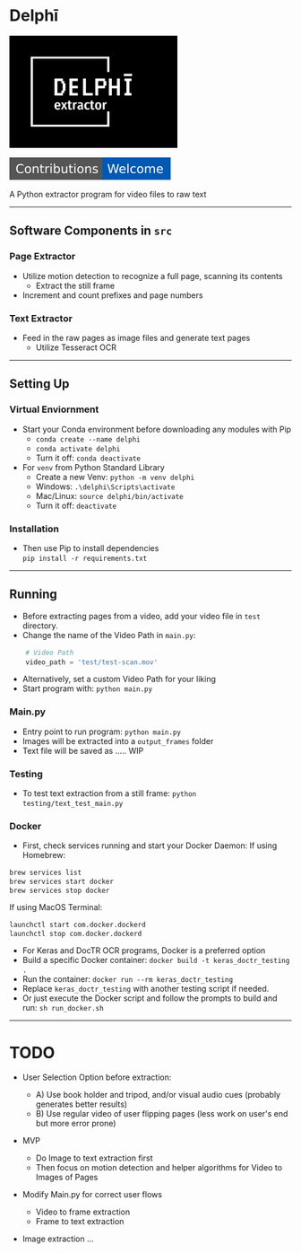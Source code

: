 # Delphī
<img src="image_assets/delphi_basic.svg" alt="Delphī" width="300" height="200">

![Contributions Welcome](image_assets/contributors_welcome.svg)

A Python extractor program for video files to raw text

---
## Software Components in `src`

### Page Extractor
- Utilize motion detection to recognize a full page, scanning its contents
  - Extract the still frame
- Increment and count prefixes and page numbers

### Text Extractor
- Feed in the raw pages as image files and generate text pages
  - Utilize Tesseract OCR

---
## Setting Up

### Virtual Enviornment
- Start your Conda environment before downloading any modules with Pip <br>
  - `conda create --name delphi`
  - `conda activate delphi`
  - Turn it off: `conda deactivate`
- For `venv` from Python Standard Library
  - Create a new Venv: `python -m venv delphi`
  - Windows: `.\delphi\Scripts\activate`
  - Mac/Linux: `source delphi/bin/activate`
  - Turn it off: `deactivate`

### Installation
- Then use Pip to install dependencies <br>
`pip install -r requirements.txt`

---
## Running
- Before extracting pages from a video, add your video file in `test` directory.
- Change the name of the Video Path in `main.py`:
```python
    # Video Path
    video_path = 'test/test-scan.mov'
```
- Alternatively, set a custom Video Path for your liking
- Start program with: ```python main.py```

### Main.py
- Entry point to run program: `python main.py`
- Images will be extracted into a `output_frames` folder
- Text file will be saved as ..... WIP

### Testing
- To test text extraction from a still frame: `python testing/text_test_main.py`

### Docker
- First, check services running and start your Docker Daemon: If using Homebrew:
```
brew services list
brew services start docker
brew services stop docker
```
If using MacOS Terminal:
```
launchctl start com.docker.dockerd
launchctl stop com.docker.dockerd
```
- For Keras and DocTR OCR programs, Docker is a preferred option
- Build a specific Docker container:
`docker build -t keras_doctr_testing .`
- Run the container:
`docker run --rm keras_doctr_testing`
- Replace `keras_doctr_testing` with another testing script if needed.
- Or just execute the Docker script and follow the prompts to build and run:
`sh run_docker.sh`

---
# TODO
- User Selection Option before extraction:
  - A) Use book holder and tripod, and/or visual audio cues (probably generates better results)
  - B) Use regular video of user flipping pages (less work on user's end but more error prone)

- MVP
  - Do Image to text extraction first 
  - Then focus on motion detection and helper algorithms for Video to Images of Pages

- Modify Main.py for correct user flows
  - Video to frame extraction
  - Frame to text extraction

- Image extraction ...
